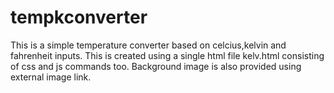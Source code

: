# tempkconverter
This is a simple temperature converter  based on celcius,kelvin and fahrenheit inputs.
This is created using a single html file kelv.html consisting of css and js commands too.
Background image is also provided using external image  link.
